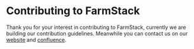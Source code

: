 # Contributing to FarmStack

Thank you for your interest in contributing to FarmStack, currently we are building our contribution guidelines. Meanwhile you can contact us on our [website](https://www.farmstack.co) and [confluence](https://digitalgreenorg.atlassian.net/wiki/spaces/FS/overview).

